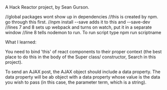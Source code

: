 A Hack Reactor project, by Sean Gurson.

//global packages wont show up in dependencies
//this is created by npm. go through this first. 
//npm install --save adds it to this and --save-dev 
//lines 7 and 8 sets up webpack and turns on watch, put it in a separate window
//line 8 tells nodemon to run. To run script type npm run scriptname 

What I learned:

You need to bind 'this' of react components to their proper context (the best place to do this in the body of the Super class/ constructor, Search in this project).

To send an AJAX post, the AJAX object should include a data property. The data property will be ab object with a data property whose value is the data you wish to pass (in this case, the parameter term, which is a string). 


